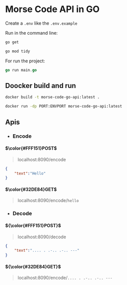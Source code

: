 # Morse Code API in GO

Create a ```.env``` like the ```.env.example```

Run in the command line:

```sh
go get
```

```sh
go mod tidy
```

For run the project:

```go
go run main.go
```

## Doocker build and run

```sh
docker build -t morse-code-go-api:latest .
```

```sh
docker run -dp PORT:ENVPORT morse-code-go-api:latest
```

## Apis

<!-- ### <span style="color:#25881e">Encode</span> -->
- ### Encode

<!-- #### <span style="color:#FFF151">POST</span> -->
#### $\color{#FFF151}POST$

> localhost:8090/encode

```json
{
    "text":"Hello"
}
```

<!-- #### <span style="color:#32DE84">GET</span> -->
#### $\color{#32DE84}GET$

> localhost:8090/encode/`hello`

- ### Decode
  
#### ${\color{#FFF151}POST}$

> localhost:8090/decode

```json
{
    "text":".... . .-.. .-.. ---"
}
```

#### ${\color{#32DE84}GET}$

<!-- >localhost:8090/decode/<span style="color:#32DE84">.... . .-.. .-.. ---</span> -->
> localhost:8090/encode/`.... . .-.. .-.. ---`
